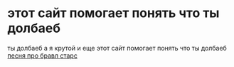   <title>ты долбаеб</title>
  <meta charset="utf-8">
  <meta name="keywords" content="я крутой, html, ты долбаеб">
  <meta name="description" content="этот сайт помогает понять что ты долбаеб">
    <head>
      <h1>этот сайт помогает понять что ты долбаеб</h1>
      <meta charset="utf-8">
      <title></title>
    </head>
    <body>
      <meta name="twitter:" content="ты долбаеб">
ты долбаеб а я крутой и еще этот сайт помогает понять что ты долбаеб
    </body>

  <title>ты добаеб</title>
  <body>
  <a href="https://www.youtube.com/watch?v=yiNuawwboYQ" target="_blank">песня про бравл старс</
  </body>

